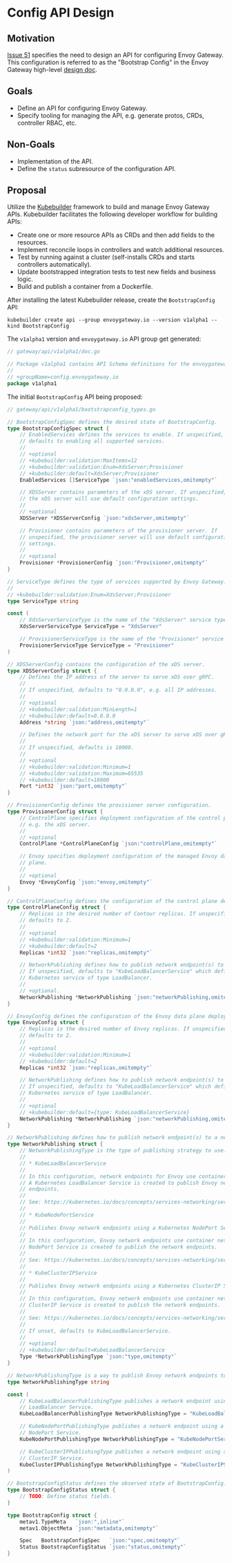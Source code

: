 Config API Design
===================

## Motivation

[Issue 51][issue_51] specifies the need to design an API for configuring Envoy Gateway. This configuration is referred
to as the "Bootstrap Config" in the Envoy Gateway high-level [design doc][design_doc].

## Goals

* Define an API for configuring Envoy Gateway.
* Specify tooling for managing the API, e.g. generate protos, CRDs, controller RBAC, etc.

## Non-Goals

* Implementation of the API.
* Define the `status` subresource of the configuration API.

## Proposal

Utilize the [Kubebuilder][kubebuilder] framework to build and manage Envoy Gateway APIs. Kubebuilder facilitates the
following developer workflow for building APIs:

- Create one or more resource APIs as CRDs and then add fields to the resources.
- Implement reconcile loops in controllers and watch additional resources.
- Test by running against a cluster (self-installs CRDs and starts controllers automatically).
- Update bootstrapped integration tests to test new fields and business logic.
- Build and publish a container from a Dockerfile.

After installing the latest Kubebuilder release, create the `BootstrapConfig` API:
```shell
kubebuilder create api --group envoygateway.io --version v1alpha1 --kind BootstrapConfig
```

The `v1alpha1` version and `envoygateway.io` API group get generated:
```go
// gateway/api/v1alpha1/doc.go

// Package v1alpha1 contains API Schema definitions for the envoygateway.io API group.
//
// +groupName=config.envoygateway.io
package v1alpha1
```

The initial `BootstrapConfig` API being proposed:
```go
// gateway/api/v1alpha1/bootstrapconfig_types.go

// BootstrapConfigSpec defines the desired state of BootstrapConfig.
type BootstrapConfigSpec struct {
	// EnabledServices defines the services to enable. If unspecified,
	// defaults to enabling all supported services.
	//
	// +optional
	// +kubebuilder:validation:MaxItems=12
	// +kubebuilder:validation:Enum=XdsServer;Provisioner
	// +kubebuilder:default=XdsServer;Provisioner
	EnabledServices []ServiceType `json:"enabledServices,omitempty"`

	// XDSServer contains parameters of the xDS server. If unspecified,
	// the xDS server will use default configuration settings.
	//
	// +optional
	XDSServer *XDSServerConfig `json:"xdsServer,omitempty"`

	// Provisioner contains parameters of the provisioner server. If
	// unspecified, the provisioner server will use default configuration
	// settings.
	//
	// +optional
	Provisioner *ProvisionerConfig `json:"Provisioner,omitempty"`
}

// ServiceType defines the type of services supported by Envoy Gateway.
//
// +kubebuilder:validation:Enum=XdsServer;Provisioner
type ServiceType string

const (
	// XdsServerServiceType is the name of the "XdsServer" service type.
    XdsServerServiceType ServiceType = "XdsServer"

	// ProvisionerServiceType is the name of the "Provisioner" service type.
    ProvisionerServiceType ServiceType = "Provisioner"
)

// XDSServerConfig contains the configuration of the xDS server.
type XDSServerConfig struct {
	// Defines the IP address of the server to serve xDS over gRPC.
	//
	// If unspecified, defaults to "0.0.0.0", e.g. all IP addresses.
	//
	// +optional
	// +kubebuilder:validation:MinLength=1
	// +kubebuilder:default=0.0.0.0
	Address *string `json:"address,omitempty"`

	// Defines the network port for the xDS server to serve xDS over gRPC.
	//
	// If unspecified, defaults is 18000.
	//
	// +optional
	// +kubebuilder:validation:Minimum=1
	// +kubebuilder:validation:Maximum=65535
	// +kubebuilder:default=18000
	Port *int32 `json:"port,omitempty"`
}

// ProvisionerConfig defines the provisioner server configuration.
type ProvisionerConfig struct {
	// ControlPlane specifies deployment configuration of the control plane,
	// e.g. the xDS server.
	//
	// +optional
	ControlPlane *ControlPlaneConfig `json:"controlPlane,omitempty"`

	// Envoy specifies deployment configuration of the managed Envoy data
	// plane.
	//
	// +optional
	Envoy *EnvoyConfig `json:"envoy,omitempty"`
}

// ControlPlaneConfig defines the configuration of the control plane deployment.
type ControlPlaneConfig struct {
	// Replicas is the desired number of Contour replicas. If unspecified,
	// defaults to 2.
	//
	// +optional
	// +kubebuilder:validation:Minimum=1
	// +kubebuilder:default=2
	Replicas *int32 `json:"replicas,omitempty"`

	// NetworkPublishing defines how to publish network endpoint(s) to a network.
	// If unspecified, defaults to "KubeLoadBalancerService" which defines a
	// Kubernetes service of type LoadBalancer.
	//
	// +optional.
	NetworkPublishing *NetworkPublishing `json:"networkPublishing,omitempty"`
}

// EnvoyConfig defines the configuration of the Envoy data plane deployment.
type EnvoyConfig struct {
	// Replicas is the desired number of Envoy replicas. If unspecified,
	// defaults to 2.
	//
	// +optional
	// +kubebuilder:validation:Minimum=1
	// +kubebuilder:default=2
	Replicas *int32 `json:"replicas,omitempty"`

	// NetworkPublishing defines how to publish network endpoint(s) to a network.
	// If unspecified, defaults to "KubeLoadBalancerService" which defines a
	// Kubernetes service of type LoadBalancer.
	//
	// +optional
	// +kubebuilder:default={type: KubeLoadBalancerService}
	NetworkPublishing *NetworkPublishing `json:"networkPublishing,omitempty"`
}

// NetworkPublishing defines how to publish network endpoint(s) to a network.
type NetworkPublishing struct {
	// NetworkPublishingType is the type of publishing strategy to use. Valid values are:
	//
	// * KubeLoadBalancerService
	//
	// In this configuration, network endpoints for Envoy use container networking.
	// A Kubernetes LoadBalancer Service is created to publish Envoy network
	// endpoints.
	//
	// See: https://kubernetes.io/docs/concepts/services-networking/service/#loadbalancer
	//
	// * KubeNodePortService
	//
	// Publishes Envoy network endpoints using a Kubernetes NodePort Service.
	//
	// In this configuration, Envoy network endpoints use container networking. A Kubernetes
	// NodePort Service is created to publish the network endpoints.
	//
	// See: https://kubernetes.io/docs/concepts/services-networking/service/#nodeport
	//
	// * KubeClusterIPService
	//
	// Publishes Envoy network endpoints using a Kubernetes ClusterIP Service.
	//
	// In this configuration, Envoy network endpoints use container networking. A Kubernetes
	// ClusterIP Service is created to publish the network endpoints.
	//
	// See: https://kubernetes.io/docs/concepts/services-networking/service/#publishing-services-service-types
	//
	// If unset, defaults to KubeLoadBalancerService.
	//
	// +optional
	// +kubebuilder:default=KubeLoadBalancerService
	Type *NetworkPublishingType `json:"type,omitempty"`
}

// NetworkPublishingType is a way to publish Envoy network endpoints to a network.
type NetworkPublishingType string

const (
	// KubeLoadBalancerPublishingType publishes a network endpoint using a Kubernetes
	// LoadBalancer Service.
	KubeLoadBalancerPublishingType NetworkPublishingType = "KubeLoadBalancerService"

	// KubeNodePortPublishingType publishes a network endpoint using a Kubernetes
	// NodePort Service.
	KubeNodePortPublishingType NetworkPublishingType = "KubeNodePortService"

	// KubeClusterIPPublishingType publishes a network endpoint using a Kubernetes
	// ClusterIP Service.
	KubeClusterIPPublishingType NetworkPublishingType = "KubeClusterIPService"
)

// BootstrapConfigStatus defines the observed state of BootstrapConfig.
type BootstrapConfigStatus struct {
	// TODO: Define status fields.
}

type BootstrapConfig struct {
	metav1.TypeMeta   `json:",inline"`
	metav1.ObjectMeta `json:"metadata,omitempty"`

	Spec   BootstrapConfigSpec   `json:"spec,omitempty"`
	Status BootstrapConfigStatus `json:"status,omitempty"`
}
```

[issue_51]: https://github.com/envoyproxy/gateway/issues/51
[design_doc]: https://github.com/envoyproxy/gateway/blob/main/docs/design/SYSTEM_DESIGN.md
[kubebuilder]: https://book-v2.book.kubebuilder.io/
